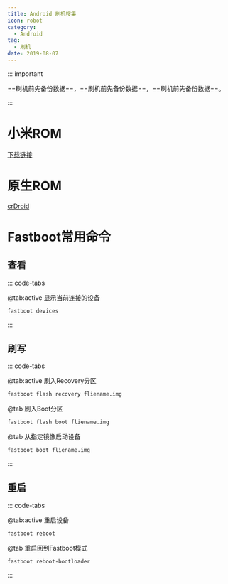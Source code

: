 ```yaml
---
title: Android 刷机搜集
icon: robot
category:
  - Android
tag:
  - 刷机
date: 2019-08-07
---
```


::: important 

==刷机前先备份数据==，==刷机前先备份数据==，==刷机前先备份数据==。

:::

# 小米ROM

[下载链接](https://xiaomirom.com/)

# 原生ROM

[crDroid](https://crdroid.net/)

# Fastboot常用命令

## 查看

::: code-tabs

@tab:active 显示当前连接的设备

```bash
fastboot devices
```

:::

## 刷写

::: code-tabs

@tab:active 刷入Recovery分区

```bash
fastboot flash recovery fliename.img
```

@tab 刷入Boot分区

```bash
fastboot flash boot fliename.img
```

@tab 从指定镜像启动设备

```bash
fastboot boot fliename.img
```

:::

## 重启

::: code-tabs

@tab:active 重启设备

```bash
fastboot reboot
```

@tab 重启回到Fastboot模式

```bash
fastboot reboot-bootloader
```

:::